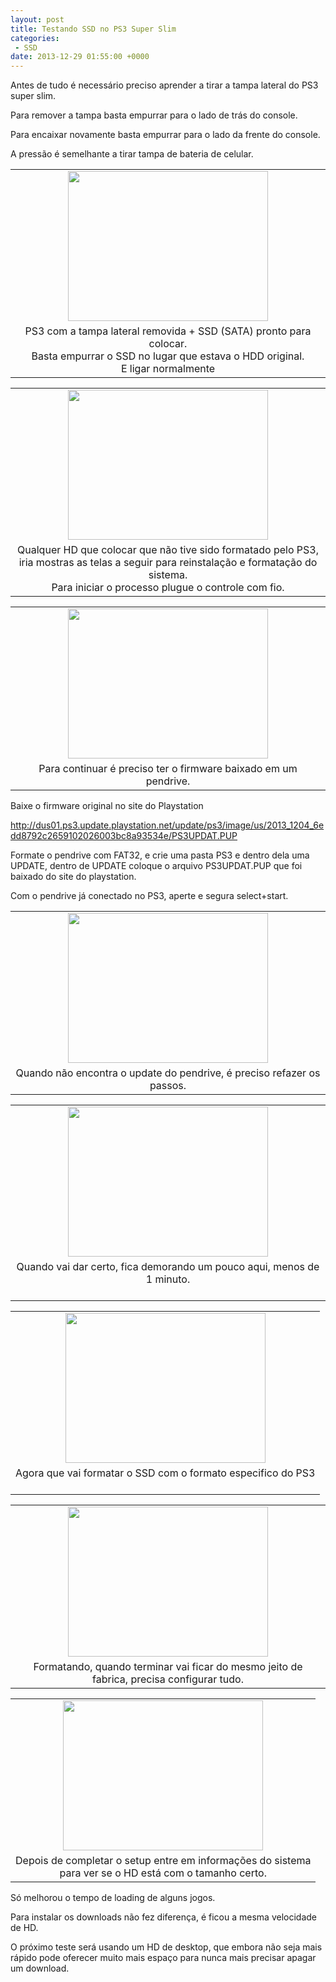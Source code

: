 ```yaml
---
layout: post
title: Testando SSD no PS3 Super Slim
categories:
 - SSD
date: 2013-12-29 01:55:00 +0000
---
```


<div class="separator" style="clear: both; text-align: center;">
</div>

<div class="separator" style="clear: both; text-align: center;">
</div>

<div class="separator" style="clear: both; text-align: center;">
</div>

Antes de tudo é necessário preciso aprender a tirar a tampa lateral do PS3 super slim.  

Para remover a tampa basta empurrar para o lado de trás do console.  

  

<a name="more"></a>  

Para encaixar novamente basta empurrar para o lado da frente do console.  

A pressão é semelhante a tirar tampa de bateria de celular.  

  

<table align="center" cellpadding="0" cellspacing="0" class="tr-caption-container" style="margin-left: auto; margin-right: auto; text-align: center;"><tbody>
<tr><td style="text-align: center;"><a href="http://3.bp.blogspot.com/-YSoxkJOPzU8/Ur-BN6DrgaI/AAAAAAAAn_k/6pmPxCNVDhQ/s1600/IMG_20131228_010444.jpg" imageanchor="1" style="margin-left: auto; margin-right: auto;"><img border="0" height="240" src="http://3.bp.blogspot.com/-YSoxkJOPzU8/Ur-BN6DrgaI/AAAAAAAAn_k/6pmPxCNVDhQ/s1600/IMG_20131228_010444.jpg" width="320"/></a></td></tr>
<tr><td class="tr-caption" style="text-align: center;">PS3 com a tampa lateral removida&nbsp;+ SSD (SATA) pronto para colocar.<br/>
Basta empurrar o SSD no lugar que estava o HDD original.<br/>
E ligar normalmente</td></tr>
</tbody></table>

  

<div class="separator" style="clear: both; text-align: center;">
</div>

<table align="center" cellpadding="0" cellspacing="0" class="tr-caption-container" style="margin-left: auto; margin-right: auto; text-align: center;"><tbody>
<tr><td style="text-align: center;"><a href="http://4.bp.blogspot.com/-eDHhN_bXtmo/Ur98zTszQ5I/AAAAAAAAn-Q/UH3YhLO33PU/s1600/IMG_20131228_011025.jpg" imageanchor="1" style="margin-left: auto; margin-right: auto;"><img border="0" height="240" src="http://4.bp.blogspot.com/-eDHhN_bXtmo/Ur98zTszQ5I/AAAAAAAAn-Q/UH3YhLO33PU/s1600/IMG_20131228_011025.jpg" width="320"/></a></td></tr>
<tr><td class="tr-caption" style="text-align: center;">Qualquer HD que colocar que não tive sido formatado pelo PS3,<br/>
iria mostras as telas a seguir para reinstalação e formatação do sistema.<br/>
Para iniciar o processo plugue o controle com fio.</td></tr>
</tbody></table>

<table align="center" cellpadding="0" cellspacing="0" class="tr-caption-container" style="margin-left: auto; margin-right: auto; text-align: center;"><tbody>
<tr><td style="text-align: center;"><a href="http://4.bp.blogspot.com/-XsvvNs5rzFI/Ur99Z2GatuI/AAAAAAAAn-Y/d_kMraktmz4/s1600/IMG_20131228_011059.jpg" imageanchor="1" style="margin-left: auto; margin-right: auto;"><img border="0" height="240" src="http://4.bp.blogspot.com/-XsvvNs5rzFI/Ur99Z2GatuI/AAAAAAAAn-Y/d_kMraktmz4/s1600/IMG_20131228_011059.jpg" width="320"/></a></td></tr>
<tr><td class="tr-caption" style="text-align: center;">Para continuar é preciso ter o firmware baixado em um pendrive.</td></tr>
</tbody></table>

Baixe o firmware original no site do Playstation  

http://dus01.ps3.update.playstation.net/update/ps3/image/us/2013_1204_6edd8792c2659102026003bc8a93534e/PS3UPDAT.PUP  

  

Formate o pendrive com FAT32, e crie uma pasta PS3 e dentro dela uma UPDATE, dentro de UPDATE coloque o arquivo PS3UPDAT.PUP que foi baixado do site do playstation.  

Com o pendrive já conectado no PS3, aperte e segura select+start.  

<table align="center" cellpadding="0" cellspacing="0" class="tr-caption-container" style="margin-left: auto; margin-right: auto; text-align: center;"><tbody>
<tr><td style="text-align: center;"><a href="http://1.bp.blogspot.com/-UXDx3z4MrlA/Ur9-W4P-JaI/AAAAAAAAn-g/LHi_NXCkTyo/s1600/IMG_20131228_012640.jpg" imageanchor="1" style="margin-left: auto; margin-right: auto;"><img border="0" height="240" src="http://1.bp.blogspot.com/-UXDx3z4MrlA/Ur9-W4P-JaI/AAAAAAAAn-g/LHi_NXCkTyo/s1600/IMG_20131228_012640.jpg" width="320"/></a></td></tr>
<tr><td class="tr-caption" style="text-align: center;">Quando não encontra o update do pendrive, é preciso refazer os passos.</td></tr>
</tbody></table>

  

  

<table align="center" cellpadding="0" cellspacing="0" class="tr-caption-container" style="margin-left: auto; margin-right: auto; text-align: center;"><tbody>
<tr><td style="text-align: center;"><a href="http://2.bp.blogspot.com/-WKwecfFUqXM/Ur9-sRjgdYI/AAAAAAAAn-w/Y2BKBQmYEZ8/s1600/IMG_20131228_012654.jpg" imageanchor="1" style="margin-left: auto; margin-right: auto;"><img border="0" height="240" src="http://2.bp.blogspot.com/-WKwecfFUqXM/Ur9-sRjgdYI/AAAAAAAAn-w/Y2BKBQmYEZ8/s1600/IMG_20131228_012654.jpg" width="320"/></a></td></tr>
<tr><td class="tr-caption" style="text-align: center;">Quando vai dar certo, fica demorando um pouco aqui, menos de 1 minuto.<br/>
<br/></td></tr>
</tbody></table>

<table align="center" cellpadding="0" cellspacing="0" class="tr-caption-container" style="margin-left: auto; margin-right: auto; text-align: center;"><tbody>
<tr><td style="text-align: center;"><a href="http://2.bp.blogspot.com/-rpTk5TSTGpY/Ur9-9e2dnLI/AAAAAAAAn_A/ckYoGMZzdbo/s1600/IMG_20131228_013435.jpg" imageanchor="1" style="margin-left: auto; margin-right: auto; text-align: center;"><img border="0" height="240" src="http://2.bp.blogspot.com/-rpTk5TSTGpY/Ur9-9e2dnLI/AAAAAAAAn_A/ckYoGMZzdbo/s1600/IMG_20131228_013435.jpg" width="320"/></a></td></tr>
<tr><td class="tr-caption" style="text-align: center;">Agora que vai formatar o SSD com o formato especifico do PS3<br/>
<br/></td></tr>
</tbody></table>

<table align="center" cellpadding="0" cellspacing="0" class="tr-caption-container" style="margin-left: auto; margin-right: auto; text-align: center;"><tbody>
<tr><td style="text-align: center;"><a href="http://2.bp.blogspot.com/-fXiV84TRzas/Ur9_oI19bTI/AAAAAAAAn_Q/PFhbayNJA98/s1600/IMG_20131228_013620.jpg" imageanchor="1" style="margin-left: auto; margin-right: auto;"><img border="0" height="240" src="http://2.bp.blogspot.com/-fXiV84TRzas/Ur9_oI19bTI/AAAAAAAAn_Q/PFhbayNJA98/s1600/IMG_20131228_013620.jpg" width="320"/></a></td></tr>
<tr><td class="tr-caption" style="text-align: center;">Formatando, quando terminar vai ficar do mesmo jeito de fabrica, precisa configurar tudo.</td></tr>
</tbody></table>

  

<table align="center" cellpadding="0" cellspacing="0" class="tr-caption-container" style="margin-left: auto; margin-right: auto; text-align: center;"><tbody>
<tr><td style="text-align: center;"><a href="http://2.bp.blogspot.com/-xJXR-L1rQmM/Ur9_9bdj5mI/AAAAAAAAn_Y/JZCCVLJ-ZKQ/s1600/IMG_20131228_014420.jpg" imageanchor="1" style="margin-left: auto; margin-right: auto;"><img border="0" height="240" src="http://2.bp.blogspot.com/-xJXR-L1rQmM/Ur9_9bdj5mI/AAAAAAAAn_Y/JZCCVLJ-ZKQ/s1600/IMG_20131228_014420.jpg" width="320"/></a></td></tr>
<tr><td class="tr-caption" style="text-align: center;">Depois de completar o setup entre em informações do sistema <br/>
para ver se o HD está com o tamanho certo.</td></tr>
</tbody></table>

  

Só melhorou o tempo de loading de alguns jogos.  

Para instalar os downloads não fez diferença, é ficou a mesma velocidade de HD.  

  

O próximo teste será usando um HD de desktop, que embora não seja mais rápido pode oferecer muito mais espaço para nunca mais precisar apagar um download.  

  

  

  

  